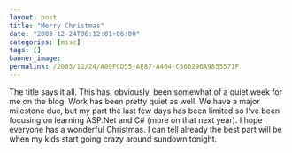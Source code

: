 ```yaml
---
layout: post
title: "Merry Christmas"
date: "2003-12-24T06:12:01+06:00"
categories: [misc]
tags: []
banner_image: 
permalink: /2003/12/24/A89FCD55-AE87-A464-C560296A9855571F
---
```


The title says it all. This has, obviously, been somewhat of a quiet week for me on the blog. Work has been pretty quiet as well. We have a major milestone due, but my part the last few days has been limited so I've been focusing on learning ASP.Net and C# (more on that next year). I hope everyone has a wonderful Christmas. I can tell already the best part will be when my kids start going crazy around sundown tonight.